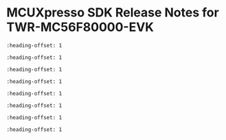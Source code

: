 # MCUXpresso SDK Release Notes for TWR-MC56F80000-EVK


```{include} topics/overview.md
:heading-offset: 1
```

```{include} topics/mcuxpresso_sdk.md
:heading-offset: 1
```

```{include} topics/development_tools.md
:heading-offset: 1
```

```{include} topics/supported_development_systems.md
:heading-offset: 1
```

```{include} topics/what_is_new.md
:heading-offset: 1
```

```{include} ../../../../release/commonrn/topics/release_contents.md
:heading-offset: 1
```

```{include} topics/mcuxpresso_sdk_release_package.md
:heading-offset: 1
```

```{include} topics/known_issues.md
:heading-offset: 1
```